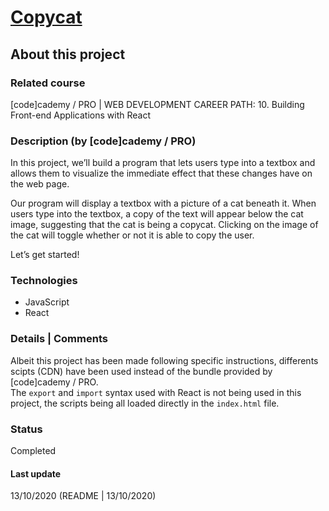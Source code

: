 # [Copycat](https://www.codecademy.com/paths/web-development/tracks/front-end-applications-with-react/modules/react-102-advanced-react-u/projects/copycat)

## About this project

### Related course
[code]cademy / PRO | WEB DEVELOPMENT CAREER PATH: 10. Building Front-end Applications with React  

### Description (by [code]cademy / PRO)
In this project, we’ll build a program that lets users type into a textbox and allows them to visualize the immediate effect that these changes have on the web page.

Our program will display a textbox with a picture of a cat beneath it. When users type into the textbox, a copy of the text will appear below the cat image, suggesting that the cat is being a copycat. Clicking on the image of the cat will toggle whether or not it is able to copy the user.

Let’s get started!

### Technologies
- JavaScript
- React

### Details | Comments
Albeit this project has been made following specific instructions, differents scipts (CDN) have been used instead of the bundle provided by [code]cademy / PRO.  
The `export` and `import` syntax used with React is not being used in this project, the scripts being all loaded directly in the `index.html` file.

### Status
Completed

#### Last update
13/10/2020 (README | 13/10/2020)
